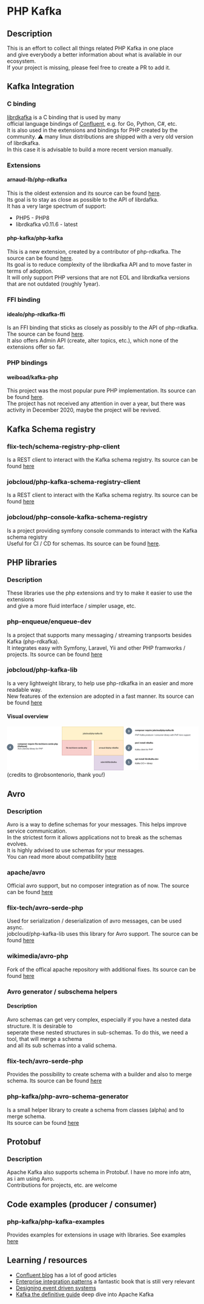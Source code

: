 # PHP Kafka
## Description
This is an effort to collect all things related PHP Kafka in one place  
and give everybody a better information about what is available in our ecosystem.  
If your project is missing, please feel free to create a PR to add it.

## Kafka Integration

### C binding
[librdkafka](https://github.com/edenhill/librdkafka) is a C binding that is used by many  
official language bindings of [Confluent](https://www.confluent.io/), e.g. for Go, Python, C#, etc.  
It is also used in the extensions and bindings for PHP created by the community.
:warning: many linux distributions are shipped with a very old version of librdkafka.  
In this case it is advisable to build a more recent version manually.

### Extensions
#### arnaud-lb/php-rdkafka
This is the oldest extension and its source can be found [here](https://github.com/arnaud-lb/php-rdkafka).  
Its goal is to stay as close as possible to the API of librdafka.  
It has a very large spectrum of support:
- PHP5 - PHP8
- librdkafka v0.11.6 - latest

#### php-kafka/php-kafka
This is a new extension, created by a contributor of php-rdkafka. The source can be found [here](https://github.com/php-kafka/php-kafka).  
Its goal is to reduce complexity of the librdkafka API and to move faster in terms of adoption.  
It will only support PHP versions that are not EOL and librdkafka versions that are not outdated (roughly 1year).  

### FFI binding
#### idealo/php-rdkafka-ffi
Is an FFI binding that sticks as closely as possibly to the API of php-rdkafka. The source can be found [here](https://github.com/idealo/php-rdkafka-ffi).  
It also offers Admin API (create, alter topics, etc.), which none of the extensions offer so far.

### PHP bindings
#### weiboad/kafka-php
This project was the most popular pure PHP implementation. Its source can be found [here](https://github.com/weiboad/kafka-php).  
The project has not received any attention in over a year, but there was activity in December 2020, maybe the project will be revived.

## Kafka Schema registry
### flix-tech/schema-registry-php-client
Is a REST client to interact with the Kafka schema registry. Its source can be found [here](https://github.com/flix-tech/schema-registry-php-client)
### jobcloud/php-kafka-schema-registry-client
Is a REST client to interact with the Kafka schema registry. Its source can be found [here](https://github.com/jobcloud/php-kafka-schema-registry-client)
### jobcloud/php-console-kafka-schema-registry
Is a project providing symfony console commands to interact with the Kafka schema registry  
Useful for CI / CD for schemas. Its source can be found [here](https://github.com/jobcloud/php-console-kafka-schema-registry).

## PHP libraries
### Description
These libraries use the php extensions and try to make it easier to use the extensions  
and give a more fluid interface / simpler usage, etc.
### php-enqueue/enqueue-dev
Is a project that supports many messaging / streaming tranpsorts besides Kafka (php-rdkafka).  
It integrates easy with Symfony, Laravel, Yii and other PHP framworks / projects. Its source can be found [here](https://github.com/php-enqueue/enqueue-dev)
### jobcloud/php-kafka-lib
Is a very lightweight library, to help use php-rdkafka in an easier and more readable way.  
New features of the extension are adopted in a fast manner. Its source can be found [here](https://github.com/jobcloud/php-kafka-lib)
#### Visual overview
![php-kafka-lib visual overview](resources/php-kafka-lib-visual.png)
(credits to @robsontenorio, thank you!)

## Avro
### Description
Avro is a way to define schemas for your messages. This helps improve service communication.  
In the strictest form it allows applications not to break as the schemas evolves.  
It is highly advised to use schemas for your messages.  
You can read more about compatibility [here](https://docs.confluent.io/platform/current/schema-registry/avro.html)
### apache/avro
Official avro support, but no composer integration as of now. The source can be found [here](https://github.com/apache/avro/tree/master/lang/php)
### flix-tech/avro-serde-php
Used for serialization / deserialization of avro messages, can be used async.  
jobcloud/php-kafka-lib uses this library for Avro support.
The source can be found [here](https://github.com/flix-tech/avro-serde-php)
### wikimedia/avro-php
Fork of the offical apache repository with additional fixes. Its source can be found [here](https://github.com/wikimedia/avro-php)

### Avro generator / subschema helpers
#### Description
Avro schemas can get very complex, especially if you have a nested data structure. It is desirable to  
seperate these nested structures in sub-schemas. To do this, we need a tool, that will merge a schema  
and all its sub schemas into a valid schema.
### flix-tech/avro-serde-php
Provides the possibility to create schema with a builder and also to merge schema. Its source can be found [here](https://github.com/flix-tech/avro-serde-php)
### php-kafka/php-avro-schema-generator
Is a small helper library to create a schema from classes (alpha) and to merge schema.  
Its source can be found [here](https://github.com/php-kafka/php-avro-schema-generator)

## Protobuf
### Description
Apache Kafka also supports schema in Protobuf. I have no more info atm, as i am using Avro.  
Contributions for projects, etc. are welcome

## Code examples (producer / consumer)
### php-kafka/php-kafka-examples
Provides examples for extensions in usage with libraries. See examples [here](https://github.com/php-kafka/php-kafka-examples)

## Learning / resources
- [Confluent blog](https://www.confluent.io/blog) has a lot of good articles
- [Enterprise integration patterns](https://www.enterpriseintegrationpatterns.com/) a fantastic book that is still very relevant
- [Designing event driven systems](https://www.confluent.io/designing-event-driven-systems/)
- [Kafka the definitive guide](https://www.confluent.io/resources/kafka-the-definitive-guide/) deep dive into Apache Kafka